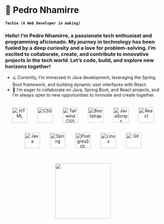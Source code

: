 # 🍃 Pedro Nhamirre
<!--
![image](github-header-image.png)
-->
**`Techie (A Web Developer in making)`**

### Hello! I’m Pedro Nhamirre, a passionate tech enthusiast and programming aficionado. My journey in technology has been fueled by a deep curiosity and a love for problem-solving. I’m excited to collaborate, create, and contribute to innovative projects in the tech world. Let’s code, build, and explore new horizons together!

- ♨️ Currently, I’m immersed in Java development, leveraging the Spring Boot framework, and building dynamic user interfaces with React.
- 💬 I’m eager to collaborate on Java, Spring Boot, and React projects, and I’m always open to new opportunities to innovate and create together.

  
    
<div align="center" style="display: flex; gap: 2rem; flex-wrap: wrap; justify-content: center; margin-top: 2rem;">

  <img align="center" alt="HTML" width="50px" src="https://cdn.jsdelivr.net/gh/devicons/devicon/icons/html5/html5-plain.svg" />
  <img align="center" alt="CSS" width="50px" src="https://cdn.jsdelivr.net/gh/devicons/devicon/icons/css3/css3-plain.svg" />
  <img align="center" alt="Tailwind CSS" width="50px" src="https://cdn.jsdelivr.net/gh/devicons/devicon@latest/icons/tailwindcss/tailwindcss-original.svg" />
  <img align="center" alt="Bootstrap" width="50px"  src="https://cdn.jsdelivr.net/gh/devicons/devicon@latest/icons/bootstrap/bootstrap-original.svg" />
  <img align="center" alt="JavaScript" width="50px" src="https://cdn.jsdelivr.net/gh/devicons/devicon/icons/javascript/javascript-plain.svg" />

  <img align="center" alt="React" width="50px" src="https://cdn.jsdelivr.net/gh/devicons/devicon/icons/react/react-original.svg" />
  <img align="center" alt="Java" width="50px" src="https://cdn.jsdelivr.net/gh/devicons/devicon/icons/java/java-original.svg"/>
  <img align="center" alt="Spring" width="50px" src="https://cdn.jsdelivr.net/gh/devicons/devicon/icons/spring/spring-original.svg" />
  <img align="center" alt="PostgresSQL" width="50px"  src="https://cdn.jsdelivr.net/gh/devicons/devicon@latest/icons/postgresql/postgresql-original.svg" />

  <img align="center" alt="Linux" width="50px" src="https://cdn.jsdelivr.net/gh/devicons/devicon/icons/linux/linux-original.svg" />
  <img align="center" alt="Git" width="50px" src="https://cdn.jsdelivr.net/gh/devicons/devicon/icons/git/git-original.svg" />

  <!--
    <img align="center" alt="NodeJS" width="90px" src="https://cdn.jsdelivr.net/gh/devicons/devicon@latest/icons/nodejs/nodejs-plain-wordmark.svg" />
    <img align="center" alt="GitHub" width="50px" src="https://cdn.jsdelivr.net/gh/devicons/devicon/icons/github/github-original.svg" />
    <img align="center" alt="Laravel" width="100px" src="https://cdn.jsdelivr.net/gh/devicons/devicon@latest/icons/laravel/laravel-original-wordmark.svg" />
    <img align="center" alt="PHP" width="90px" src="https://cdn.jsdelivr.net/gh/devicons/devicon@latest/icons/php/php-original.svg" />
    <img align="center" alt="MongoDB" width="50px"  src="https://cdn.jsdelivr.net/gh/devicons/devicon@latest/icons/mongodb/mongodb-plain-wordmark.svg" />
    <img align="center" alt="Golang" width="90px" src="https://cdn.jsdelivr.net/gh/devicons/devicon@latest/icons/go/go-original-wordmark.svg" />
    <img align="center" alt="Python" width="50px" src="https://cdn.jsdelivr.net/gh/devicons/devicon/icons/python/python-plain.svg" />
    <img align="center" alt="Bash" width="30px" width="30px" src="https://cdn.jsdelivr.net/gh/devicons/devicon/icons/bash/bash-original.svg" />
    <img align="center" alt="TypeScript" width="50px" src="https://cdn.jsdelivr.net/gh/devicons/devicon/icons/typescript/typescript-plain.svg" />
    <img align="center" alt="Angular" width="50px" src="https://cdn.jsdelivr.net/gh/devicons/devicon/icons/angularjs/angularjs-plain.svg" />
    <img align="center" alt="C++" width="30px" width="30px" src="https://cdn.jsdelivr.net/gh/devicons/devicon/icons/cplusplus/cplusplus-line.svg" />
  -->

</div>
<br/>
<div align="center" style=" margin-top: 2rem;">
  <a href="https://github.com/PedroNhamirre">
  <!--  <img height="180em" src="https://github-readme-stats.vercel.app/api?username=PedroNhamirre&show_icons=true&theme=dark"/> -->
    <img height="180em" src="https://github-readme-stats.vercel.app/api/top-langs/?username=PedroNhamirre&layout=compact&langs_count=6&theme=dracula"/>
  <a/>
</div>



<!--
<div align="center">
   <a href="https://github.com/PedroNhamirre">
    <img src="https://github-readme-streak-stats.herokuapp.com?user=PedroNhamirre&show_icons=true&theme=dark"/>
  </a>
</div>
<div align="center">
  <a href="https://github.com/PedroNhamirre">
    <img height="180em" src="https://github-profile-trophy.vercel.app/?username=PedroNhamirre&show_icons=true&theme=dark"/>
  </a>
</div>
---
### 🤳 Connect with me :
<div align="center">
  <a href="https://instagram.com/" target="_blank">
    <img src="https://img.shields.io/badge/-Instagram-%23E4405F?style=for-the-badge&logo=instagram&logoColor=white" target="_blank">
  </a>
 <a href="https://www.facebook.com/" target="_blank">
   <img src="https://img.shields.io/badge/Facebook-1877F2?style=for-the-badge&logo=facebook&logoColor=white" target="_blank">
 </a>
  <a href = "mailto:pedrooliv62@gmail.com">
    <img src="https://img.shields.io/badge/-Gmail-%23333?style=for-the-badge&logo=gmail&logoColor=white" target="_blank">
  </a>
  <a href="https://www.linkedin.com/in/" target="_blank">
    <img src="https://img.shields.io/badge/-LinkedIn-%230077B5?style=for-the-badge&logo=linkedin&logoColor=white" target="_blank">
  </a>
</div>
-->
